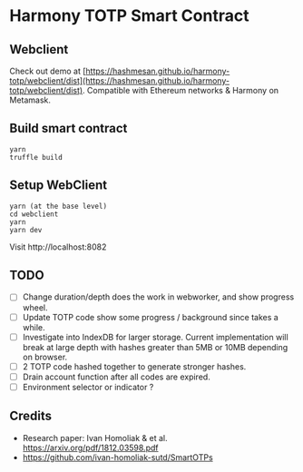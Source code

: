 # Harmony TOTP Smart Contract 

## Webclient

Check out demo at [https://hashmesan.github.io/harmony-totp/webclient/dist](https://hashmesan.github.io/harmony-totp/webclient/dist). 
Compatible with Ethereum networks & Harmony on Metamask.

## Build smart contract

```
yarn
truffle build
```

## Setup WebClient

```
yarn (at the base level)
cd webclient
yarn
yarn dev
```

Visit http://localhost:8082


## TODO 

- [ ] Change duration/depth does the work in webworker, and show progress wheel.
- [ ] Update TOTP code show some progress / background since takes a while.
- [ ] Investigate into IndexDB for larger storage. Current implementation will break at large depth with hashes greater than 5MB or 10MB depending on browser.
- [ ] 2 TOTP code hashed together to generate stronger hashes.
- [ ] Drain account function after all codes are expired.
- [ ] Environment selector or indicator ?

## Credits

* Research paper: Ivan Homoliak & et al. https://arxiv.org/pdf/1812.03598.pdf
* https://github.com/ivan-homoliak-sutd/SmartOTPs